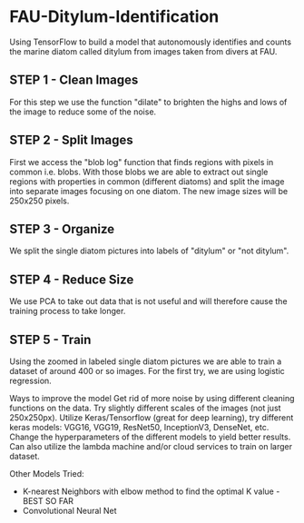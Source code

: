 # FAU-Ditylum-Identification
Using TensorFlow to build a model that autonomously identifies and counts the marine diatom called ditylum from images taken from divers at FAU.

## STEP 1 - Clean Images
For this step we use the function "dilate" to brighten the highs and lows of the image to reduce some of the noise.

## STEP 2 - Split Images
First we access the "blob log" function that finds regions with pixels in common i.e. blobs. With those blobs we are able to extract out single regions with properties in common (different diatoms) and split the image into separate images focusing on one diatom. The new image sizes will be 250x250 pixels.

## STEP 3 - Organize
We split the single diatom pictures into labels of "ditylum" or "not ditylum".

## STEP 4 - Reduce Size
We use PCA to take out data that is not useful and will therefore cause the training process to take longer.

## STEP 5 - Train
Using the zoomed in labeled single diatom pictures we are able to train a dataset of around 400 or so images. For the first try, we are using logistic regression.

Ways to improve the model
Get rid of more noise by using different cleaning functions on the data.
Try slightly different scales of the images (not just 250x250px).
Utilize Keras/Tensorflow (great for deep learning), try different keras models: VGG16, VGG19, ResNet50, InceptionV3, DenseNet, etc.
Change the hyperparameters of the different models to yield better results. Can also utilize the lambda machine and/or cloud services to train on larger dataset.

Other Models Tried:
* K-nearest Neighbors with elbow method to find the optimal K value - BEST SO FAR
* Convolutional Neural Net
